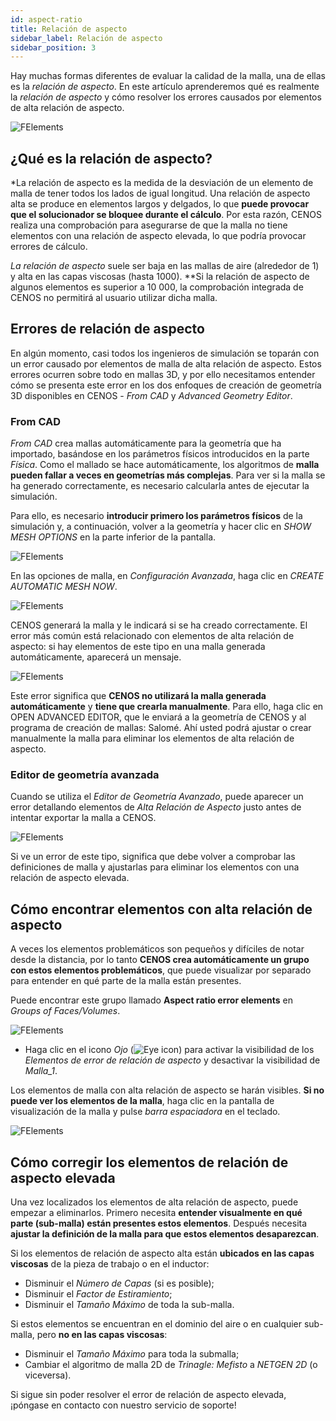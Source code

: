 ```yaml
---
id: aspect-ratio
title: Relación de aspecto
sidebar_label: Relación de aspecto
sidebar_position: 3
---
```


Hay muchas formas diferentes de evaluar la calidad de la malla, una de ellas es la *relación de aspecto*. En este artículo aprenderemos qué es realmente la *relación de aspecto* y cómo resolver los errores causados por elementos de alta relación de aspecto.

<p align="center">

![FElements](assets/aspect-ratio/10.png)

</p>

## ¿Qué es la relación de aspecto?

*La relación de aspecto es la medida de la desviación de un elemento de malla de tener todos los lados de igual longitud. Una relación de aspecto alta se produce en elementos largos y delgados, lo que **puede provocar que el solucionador se bloquee durante el cálculo**. Por esta razón, CENOS realiza una comprobación para asegurarse de que la malla no tiene elementos con una relación de aspecto elevada, lo que podría provocar errores de cálculo.

*La relación de aspecto* suele ser baja en las mallas de aire (alrededor de 1) y alta en las capas viscosas (hasta 1000). **Si la relación de aspecto de algunos elementos es superior a 10 000, la comprobación integrada de CENOS no permitirá al usuario utilizar dicha malla.

## Errores de relación de aspecto

En algún momento, casi todos los ingenieros de simulación se toparán con un error causado por elementos de malla de alta relación de aspecto. Estos errores ocurren sobre todo en mallas 3D, y por ello necesitamos entender cómo se presenta este error en los dos enfoques de creación de geometría 3D disponibles en CENOS - *From CAD* y *Advanced Geometry Editor*.

### From CAD

*From CAD* crea mallas automáticamente para la geometría que ha importado, basándose en los parámetros físicos introducidos en la parte *Física*. Como el mallado se hace automáticamente, los algoritmos de **malla pueden fallar a veces en geometrías más complejas**. Para ver si la malla se ha generado correctamente, es necesario calcularla antes de ejecutar la simulación.

Para ello, es necesario **introducir primero los parámetros físicos** de la simulación y, a continuación, volver a la geometría y hacer clic en *SHOW MESH OPTIONS* en la parte inferior de la pantalla.

<p align="center">

![FElements](assets/aspect-ratio/1.png)

</p>

En las opciones de malla, en *Configuración Avanzada*, haga clic en *CREATE AUTOMATIC MESH NOW*.

<p align="center">

![FElements](assets/aspect-ratio/2.png)

</p>

CENOS generará la malla y le indicará si se ha creado correctamente. El error más común está relacionado con elementos de alta relación de aspecto: si hay elementos de este tipo en una malla generada automáticamente, aparecerá un mensaje.

<p align="center">

![FElements](assets/aspect-ratio/3.png)

</p>

Este error significa que **CENOS no utilizará la malla generada automáticamente** y **tiene que crearla manualmente**. Para ello, haga clic en OPEN ADVANCED EDITOR, que le enviará a la geometría de CENOS y al programa de creación de mallas: Salomé. Ahí usted podrá ajustar o crear manualmente la malla para eliminar los elementos de alta relación de aspecto.

### Editor de geometría avanzada

Cuando se utiliza el *Editor de Geometría Avanzado*, puede aparecer un error detallando elementos de *Alta Relación de Aspecto* justo antes de intentar exportar la malla a CENOS.

<p align="center">

![FElements](assets/aspect-ratio/4.png)

</p>

Si ve un error de este tipo, significa que debe volver a comprobar las definiciones de malla y ajustarlas para eliminar los elementos con una relación de aspecto elevada.

## Cómo encontrar elementos con alta relación de aspecto

A veces los elementos problemáticos son pequeños y difíciles de notar desde la distancia, por lo tanto **CENOS crea automáticamente un grupo con estos elementos problemáticos**, que puede visualizar por separado para entender en qué parte de la malla están presentes.

Puede encontrar este grupo llamado **Aspect ratio error elements** en *Groups of Faces/Volumes*.

<p align="center">

![FElements](assets/aspect-ratio/11.png)

</p>

- Haga clic en el icono *Ojo* (![Eye icon](assets/aspect-ratio/9.png)) para activar la visibilidad de los *Elementos de error de relación de aspecto* y desactivar la visibilidad de *Malla_1*.

Los elementos de malla con alta relación de aspecto se harán visibles. **Si no puede ver los elementos de la malla**, haga clic en la pantalla de visualización de la malla y pulse *barra espaciadora* en el teclado.

<p align="center">

![FElements](assets/aspect-ratio/10.png)

</p>

## Cómo corregir los elementos de relación de aspecto elevada

Una vez localizados los elementos de alta relación de aspecto, puede empezar a eliminarlos. Primero necesita **entender visualmente en qué parte (sub-malla) están presentes estos elementos**. Después necesita **ajustar la definición de la malla para que estos elementos desaparezcan**.

Si los elementos de relación de aspecto alta están **ubicados en las capas viscosas** de la pieza de trabajo o en el inductor:

* Disminuir el *Número de Capas* (si es posible);
* Disminuir el *Factor de Estiramiento*;
* Disminuir el *Tamaño Máximo* de toda la sub-malla.

Si estos elementos se encuentran en el dominio del aire o en cualquier sub-malla, pero **no en las capas viscosas**:

* Disminuir el *Tamaño Máximo* para toda la submalla;
* Cambiar el algoritmo de malla 2D de *Trinagle: Mefisto* a *NETGEN 2D* (o viceversa).

Si sigue sin poder resolver el error de relación de aspecto elevada, ¡póngase en contacto con nuestro servicio de soporte!
